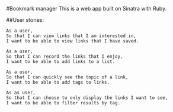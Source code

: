 #Bookmark manager
This is a web app built on Sinatra with Ruby. 




##User stories:

```
As a user,
So that I can view links that I am interested in,
I want to be able to view links that I have saved.
```

```
As a user,
So that I can record the links that I enjoy,
I want to be able to add links to a list.
```

```
As a user,
So that I can quickly see the topic of a link,
I want to be able to add tags to links.
```

```
As as user,
So that I can choose to only display the links I want to see,
I want to be able to filter results by tag.
```
